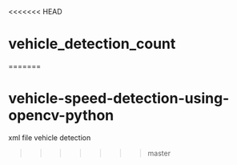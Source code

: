 <<<<<<< HEAD
# vehicle_detection_count
=======
# vehicle-speed-detection-using-opencv-python
xml file vehicle detection 
>>>>>>> master
